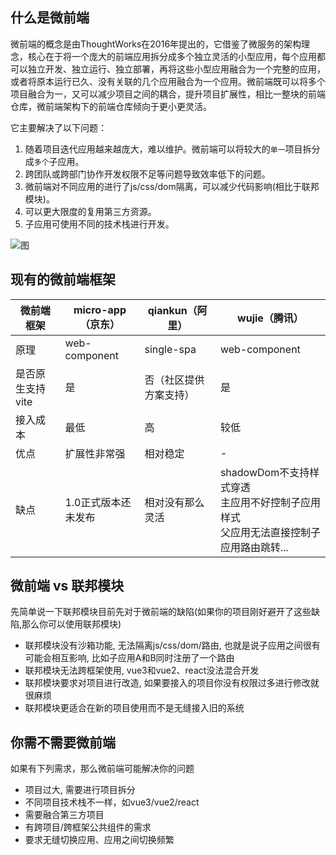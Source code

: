 ## 什么是微前端

微前端的概念是由ThoughtWorks在2016年提出的，它借鉴了微服务的架构理念，核心在于将一个庞大的前端应用拆分成多个独立灵活的小型应用，每个应用都可以独立开发、独立运行、独立部署，再将这些小型应用融合为一个完整的应用，或者将原本运行已久、没有关联的几个应用融合为一个应用。微前端既可以将多个项目融合为一，又可以减少项目之间的耦合，提升项目扩展性，相比一整块的前端仓库，微前端架构下的前端仓库倾向于更小更灵活。

它主要解决了以下问题：

1. 随着项目迭代应用越来越庞大，难以维护。微前端可以将较大的`单一`项目拆分成`多个`子应用。
2. 跨团队或跨部门协作开发权限不足等问题导致效率低下的问题。
3. 微前端对不同应用的进行了js/css/dom隔离，可以减少代码影响(相比于联邦模块)。
4. 可以更大限度的复用第三方资源。
5. 子应用可使用不同的技术栈进行开发。

![图](/images/1-1.png)

## 现有的微前端框架


| 微前端框架       | micro-app（京东） | qiankun（阿里）        | wujie（腾讯）                            |
| ---------------- | ----------------- | ---------------------- | ---------------------------------------- |
| 原理             | web-component     | single-spa             | web-component                            |
| 是否原生支持vite | 是                | 否（社区提供方案支持） | 是                                       |
| 接入成本         | 最低              | 高                     | 较低                                     |
| 优点             | 扩展性非常强      |  相对稳定                |  -                                    |
| 缺点             | 1.0正式版本还未发布| 相对没有那么灵活         | shadowDom不支持样式穿透<br />主应用不好控制子应用样式<br />父应用无法直接控制子应用路由跳转... |

## 微前端 vs 联邦模块

先简单说一下联邦模块目前先对于微前端的缺陷(如果你的项目刚好避开了这些缺陷,那么你可以使用联邦模块)
- 联邦模块没有沙箱功能, 无法隔离js/css/dom/路由, 也就是说子应用之间很有可能会相互影响, 比如子应用A和B同时注册了一个路由
- 联邦模块无法跨框架使用, vue3和vue2、react没法混合开发
- 联邦模块要求对项目进行改造, 如果要接入的项目你没有权限过多进行修改就很麻烦
- 联邦模块更适合在新的项目使用而不是无缝接入旧的系统

## 你需不需要微前端

如果有下列需求，那么微前端可能解决你的问题
- 项目过大, 需要进行项目拆分
- 不同项目技术栈不一样，如vue3/vue2/react
- 需要融合第三方项目
- 有跨项目/跨框架公共组件的需求
- 要求无缝切换应用、应用之间切换频繁